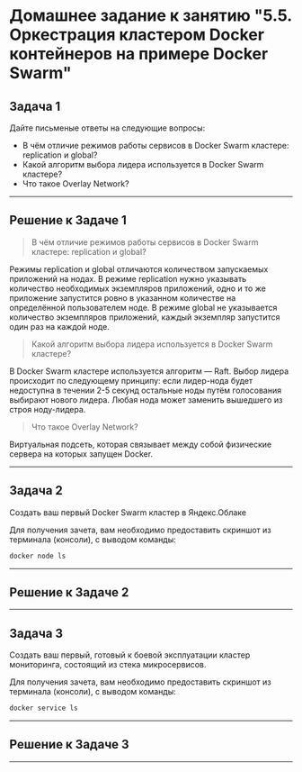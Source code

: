 # Домашнее задание к занятию "5.5. Оркестрация кластером Docker контейнеров на примере Docker Swarm"

## Задача 1

Дайте письменые ответы на следующие вопросы:

- В чём отличие режимов работы сервисов в Docker Swarm кластере: replication и global?
- Какой алгоритм выбора лидера используется в Docker Swarm кластере?
- Что такое Overlay Network?

---

## Решение к Задаче 1

>В чём отличие режимов работы сервисов в Docker Swarm кластере: replication и global?

Режимы replication и global отличаются количеством запускаемых приложений на нодах. В режиме replication нужно указывать количество необходимых экземпляров приложений, одно и то же приложение запустится ровно в указанном количестве на определённой пользователем ноде. В режиме global не указывается количество экземпляров приложений, каждый экземпляр запустится один раз на каждой ноде.

>Какой алгоритм выбора лидера используется в Docker Swarm кластере?

В Docker Swarm кластере используется алгоритм — Raft. Выбор лидера происходит по следующему принципу: если лидер-нода будет недоступна в течении 2-5 секунд остальные ноды путём голосования выбирают нового лидера. Любая нода может заменить вышедшего из строя ноду-лидера.

>Что такое Overlay Network?

Виртуальная подсеть, которая связывает между собой физические сервера на которых запущен Docker.

---

## Задача 2

Создать ваш первый Docker Swarm кластер в Яндекс.Облаке

Для получения зачета, вам необходимо предоставить скриншот из терминала (консоли), с выводом команды:

```bash
docker node ls
```

---

## Решение к Задаче 2

---

## Задача 3

Создать ваш первый, готовый к боевой эксплуатации кластер мониторинга, состоящий из стека микросервисов.

Для получения зачета, вам необходимо предоставить скриншот из терминала (консоли), с выводом команды:

```bash
docker service ls
```

---

## Решение к Задаче 3

---
